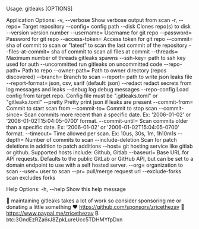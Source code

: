 Usage:
gitleaks [OPTIONS]

Application Options:
-v, --verbose Show verbose output from scan
-r, --repo= Target repository
--config= config path
--disk Clones repo(s) to disk
--version version number
--username= Username for git repo
--password= Password for git repo
--access-token= Access token for git repo
--commit= sha of commit to scan or "latest" to scan the last
commit of the repository
--files-at-commit= sha of commit to scan all files at commit
--threads= Maximum number of threads gitleaks spawns
--ssh-key= path to ssh key used for auth
--uncommitted run gitleaks on uncommitted code
--repo-path= Path to repo
--owner-path= Path to owner directory (repos discovered)
--branch= Branch to scan
--report= path to write json leaks file
--report-format= json, csv, sarif (default: json)
--redact redact secrets from log messages and leaks
--debug log debug messages
--repo-config Load config from target repo. Config file must be
".gitleaks.toml" or "gitleaks.toml"
--pretty Pretty print json if leaks are present
--commit-from= Commit to start scan from
--commit-to= Commit to stop scan
--commit-since= Scan commits more recent than a specific date. Ex:
'2006-01-02' or '2006-01-02T15:04:05-0700' format.
--commit-until= Scan commits older than a specific date. Ex:
'2006-01-02' or '2006-01-02T15:04:05-0700' format.
--timeout= Time allowed per scan. Ex: 10us, 30s, 1m, 1h10m1s
--depth= Number of commits to scan
--include-deletion Scan for patch deletions in addition to patch
additions
--host= git hosting service like gitlab or github. Supported
hosts include: Github, Gitlab
--baseurl= Base URL for API requests. Defaults to the public
GitLab or GitHub API, but can be set to a domain
endpoint to use with a self hosted server.
--org= organization to scan
--user= user to scan
--pr= pull/merge request url
--exclude-forks scan excludes forks

Help Options:
-h, --help Show this help message

👋 maintaining gitleaks takes a lot of work so consider sponsoring me or donating a little something
❤️ https://github.com/sponsors/zricethezav
💸 https://www.paypal.me/zricethezav
₿ btc:3GndEzRZa6rJ8ZpkLureUcc5TDHMYfpDxn
